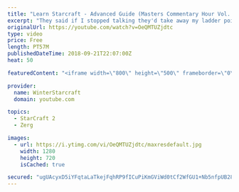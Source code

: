 ```yaml
---
title: "Learn Starcraft - Advanced Guide (Masters Commentary Hour Vol. 1)"
excerpt: "They said if I stopped talking they'd take away my ladder points. Next one I upload will have more terran/toss blame RNGesus."
originalUrl: https://youtube.com/watch?v=OeQMTUZjdtc
type: video
price: Free
length: PT57M
publishedDateTime: 2018-09-21T22:07:00Z
heat: 50

featuredContent: "<iframe width=\"800\" height=\"500\" frameborder=\"0\" src=\"https://www.youtube.com/embed/OeQMTUZjdtc\" allow=\"accelerometer; autoplay; encrypted-media; gyroscope; picture-in-picture\" allowfullscreen></iframe>"

provider:
  name: WinterStarcraft
  domain: youtube.com

topics:
  - StarCraft 2
  - Zerg

images:
  - url: https://i.ytimg.com/vi/OeQMTUZjdtc/maxresdefault.jpg
    width: 1280
    height: 720
    isCached: true

secured: "ugUAcyxD5iYFqtaLaTkejFqhRP9fICuPiKmGViWd0tCf2WfGU1+Nb5nfpUB28MyLwLjYZEPU5tFfALrXzPMzznadpILwwFd3P5a59pDnJEsMfovdEBou0TL+2Uo/ZBgqV/51qFUwBu5CvIafD62rxGSgQZDmtODdGrhHty0ukggOahk2VFjCtOrj3TL/7KiFuB86mGdC3Lc7uCX+Vn2xAL1crE3z+Uy31H4GpccrRnLAaJ/tY/2/DtqmJr8OnKyfivNaJmrMrIs2h20MntaeZMi3CWCVvHsQ4xp0GdvcN2mNDckaM5Wsy22rL/yhxmq9Rf+L6AKEHGEBh0uVmx4SyzrPtxBU87gxUy+8kv16qM08R9JYe8R6s30Mq1Y3480EjFZJXfDTNg3jzTJCcyV+il8RS5Kg0N4YOx3B2AXFg5k=;kngDyEdrY1uArzA/lWPhZw=="
---
```


